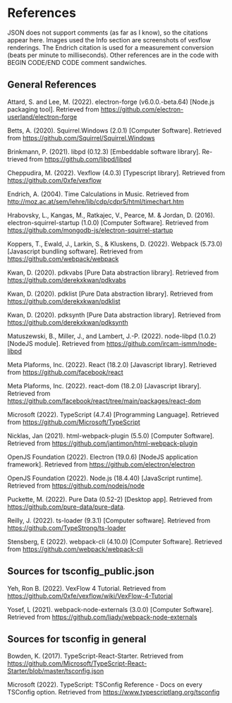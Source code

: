 # References
JSON does not support comments (as far as I know), so the citations appear here. Images used the Info section are screenshots of vexflow renderings. The Endrich citation is used for a measurement conversion (beats per minute to milliseconds). Other references are in the code with BEGIN CODE/END CODE comment sandwiches. 

## General References
Attard, S. and Lee, M. (2022). electron-forge (v6.0.0.-beta.64) [Node.js packaging tool]. Retrieved from https://github.com/electron-userland/electron-forge

Betts, A. (2020). Squirrel.Windows (2.0.1) [Computer Software]. Retrieved from https://github.com/Squirrel/Squirrel.Windows

Brinkmann, P. (2021). libpd (0.12.3) [Embeddable software library]. Re-
trieved from https://github.com/libpd/libpd

Cheppudira, M. (2022). Vexflow (4.0.3) [Typescript library]. Retrieved from https://github.com/0xfe/vexflow

Endrich, A. (2004). Time Calculations in Music. Retrieved from http://moz.ac.at/sem/lehre/lib/cdp/cdpr5/html/timechart.htm

Hrabovsky, L., Kangas, M., Ratkajec, V., Pearce, M. & Jordan, D. (2016). electron-squirrel-startup (1.0.0) [Computer Software]. Retrieved from https://github.com/mongodb-js/electron-squirrel-startup

Koppers, T., Ewald, J., Larkin, S., & Kluskens, D. (2022). Webpack (5.73.0) [Javascript bundling software]. Retrieved from https://github.com/webpack/webpack

Kwan, D. (2020). pdkvabs [Pure Data abstraction library]. Retrieved from https://github.com/derekxkwan/pdkvabs

Kwan, D. (2020). pdklist [Pure Data abstraction library]. Retrieved from https://github.com/derekxkwan/pdklist

Kwan, D. (2020). pdksynth [Pure Data abstraction library]. Retrieved from https://github.com/derekxkwan/pdksynth

Matuszewski, B., Miller, J., and Lambert, J.-P. (2022). node-libpd (1.0.2)
[NodeJS module]. Retrieved from https://github.com/ircam-ismm/node-libpd 

Meta Plaforms, Inc. (2022). React (18.2.0) [Javascript library]. Retrieved from https://github.com/facebook/react

Meta Plaforms, Inc. (2022). react-dom (18.2.0) [Javascript library]. Retrieved from https://github.com/facebook/react/tree/main/packages/react-dom

Microsoft (2022). TypeScript (4.7.4) [Programming Language]. Retrieved from https://github.com/Microsoft/TypeScript

Nicklas, Jan (2021). html-webpack-plugin (5.5.0) [Computer Software]. Retrieved from https://github.com/jantimon/html-webpack-plugin

OpenJS Foundation (2022). Electron (19.0.6) [NodeJS application framework]. Retrieved from https://github.com/electron/electron

OpenJS Foundation (2022). Node.js (18.4.40) [JavaScript runtime]. Retrieved from https://github.com/nodejs/node

Puckette, M. (2022). Pure Data (0.52-2) [Desktop app]. Retrieved from
https://github.com/pure-data/pure-data.

Reilly, J. (2022). ts-loader (9.3.1) [Computer software]. Retrieved from https://github.com/TypeStrong/ts-loader

Stensberg, E (2022). webpack-cli (4.10.0) [Computer Software]. Retrieved from https://github.com/webpack/webpack-cli
## Sources for tsconfig_public.json

Yeh, Ron B. (2022). VexFlow 4 Tutorial. Retrieved from https://github.com/0xfe/vexflow/wiki/VexFlow-4-Tutorial

Yosef, L (2021). webpack-node-externals (3.0.0) [Computer Software]. Retrieved from https://github.com/liady/webpack-node-externals 


## Sources for tsconfig in general
Bowden, K. (2017). TypeScript-React-Starter. Retrieved from https://github.com/Microsoft/TypeScript-React-Starter/blob/master/tsconfig.json

Microsoft (2022). TypeScript: TSConfig Reference - Docs on every TSConfig option. Retrieved from https://www.typescriptlang.org/tsconfig
